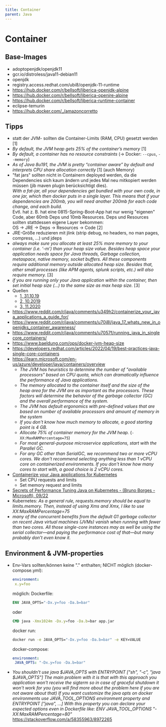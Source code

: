 ```yaml
---
title: Container
parent: Java
---
```


# Container

## Base-Images
- adoptopenjdk/openjdk11
- gcr.io/distroless/java11-debian11
- openjdk
- registry.access.redhat.com/ubi8/openjdk-11-runtime
- <https://hub.docker.com/r/bellsoft/liberica-openjdk-alpine>
- <https://hub.docker.com/r/bellsoft/liberica-openjre-alpine>
- <https://hub.docker.com/r/bellsoft/liberica-runtime-container>
- eclipse-temurin
- <https://hub.docker.com/_/amazoncorretto>


## Tipps
- statt der JVM- sollten die Container-Limits (RAM, CPU) gesetzt werden [1]
- *By default, the JVM heap gets 25% of the container’s memory* [1]
- *By default, a container has no resource constraints* (-> Docker: `--cpus`, `--memory`)
- *As of Java 8u191, the JVM is pretty “container aware” by default and interprets CPU share allocation correctly* [1] (auch Memory)
- "fat jars" sollten nicht in Containern deployed werden, da die Dependencies sich kaum ändern und jedes Mal neu mitkopiert werden müssen (jib maven plugin berücksichtigt dies).<br/> *With a fat-jar, all your dependencies get bundled with your own code, in one jar, which then docker puts in a single layer. This means that if your dependencies are 200mb, you will need another 200mb for each code change, and each build.*<br/> Evtl. hat z. B. hat eine 0815-Spring-Boot-App hat nur wenig "eigenen" Code, aber 60mb Deps und 10mb Resources. Deps und Resources sollten stattdessen eigene Layer bekommen:<br/>
  OS -> JRE -> Deps -> Resources -> Code [2]
- JRE-Größe reduzieren mit jlink (strip debug, no headers, no man pages, compress, ...) und jdeps
- *always make sure you allocate at least 25% more memory to your container (i.e. ‘-m’) than your heap size value. Besides heap space your application needs space for Java threads, Garbage collection, metaspace, native memory, socket buffers. All these components require additional memory outside allocated heap size. Besides that, other small processes (like APM agents, splunk scripts, etc.) will also require memory.* [3]
- *if you are running only your Java application within the container, then set initial heap size (...) to the same size as max heap size.* [3]
- Quellen
  - [1, 31.10.19](https://www.ccampo.me/java/docker/containers/kubernetes/2019/10/31/java-in-a-container.html)
  - [2, 10.2019](https://www.reddit.com/r/java/comments/dhr2tn/dont_put_fat_jars_in_docker_images/)
  - [3, 11.2020](https://blog.gceasy.io/2020/11/05/best-practices-java-memory-arguments-for-containers/)
- <https://www.reddit.com/r/java/comments/u349h2/containerize_your_java_applications_a_guide_for/>
- <https://www.reddit.com/r/java/comments/u70j8l/java_17_whats_new_in_openjdks_container_awareness/>
- <https://www.reddit.com/r/java/comments/u7057f/running_java_in_singlecore_containers/>
- <https://www.baeldung.com/ops/docker-jvm-heap-size>
- <https://developers.redhat.com/articles/2022/04/19/best-practices-java-single-core-containers>
- <https://learn.microsoft.com/en-us/azure/developer/java/containers/overview>
  - *The JVM has heuristics to determine the number of "available processors" based on CPU quota, which can dramatically influence the performance of Java applications.*
  - *The memory allocated to the container itself and the size of the heap area for the JVM are as important as the processors. These factors will determine the behavior of the garbage collector (GC) and the overall performance of the system.*
  - *The JVM has default ergonomics with pre-defined values that are based on number of available processors and amount of memory in the system*
  - *If you don't know how much memory to allocate, a good starting point is 4 GB.*
  - *Allocate 75% of container memory for the JVM heap.* (`-XX:MaxRAMPercentage=75`)
  - *For most general-purpose microservice applications, start with the Parallel GC.*
  - *For any GC other than SerialGC, we recommend two or more vCPU cores. We don't recommend selecting anything less than 1 vCPU core on containerized environments. If you don't know how many cores to start with, a good choice is 2 vCPU cores.*
- [Containerize your Java applications for Kubernetes](https://learn.microsoft.com/en-us/azure/developer/java/containers/kubernetes)
  - Set CPU requests and limits
  - Set memory request and limits
- [Secrets of Performance Tuning Java on Kubernetes - (Bruno Borges - Microsoft), 09/22](https://vimeo.com/748031919)
- Kubernetes: *As a general rule, requests.memory should be equal to limits.memory. Then, instead of using Xms and Xmx, I like to use XX:MaxRAMPercentage=75*
- *many of the concurrent benefits from the default G1 garbage collector on recent Java virtual machines (JVMs) vanish when running with fewer than two cores. All those single-core instances may as well be using the serial collector—and paying the performance cost of that—but many probably don’t even know it.*
  

## Environment & JVM-properties
- Env-Vars sollten/können keine "." enthalten;
  NICHT möglich (docker-compose.yml):
  ```yml
  environment:
   x.y=foo
  ```
  möglich:
  Dockerfile:
  ```Dockerfile
  ENV JAVA_OPTS="-Dx.y=foo -Da.b=bar"
  ```
  oder
  ```Dockerfile
  CMD java -Xmx1024m -Dx.y=foo -Da.b=bar app.jar
  ```
  docker run:
  ```sh
  docker run -e JAVA_OPTS="-Dx.y=foo -Da.b=bar" -e KEY=VALUE
  ```
  docker-compose:
  ```yml
  environment:
   JAVA_OPTS: "-Dx.y=foo -Da.b=bar"
  ```
- *You shouldn't use java $JAVA_OPTS with ENTRYPOINT ["sh", "-c", "java $JAVA_OPTS"]
  The main problem with it is that with this approach you application won't receive the sigterm so in case of graceful shutdown it won't work for you (you will find more about the problem here if you are not aware about that)*
  *If you want customize the java opts on docker environments use JAVA_TOOL_OPTIONS environment property and ENTRYPOINT ["java", ...] With this property you can declare your expected options even in Dockerfile like:
  ENV JAVA_TOOL_OPTIONS "-XX:MaxRAMPercentage=80"*
  <https://stackoverflow.com/a/58355963/8972265>
